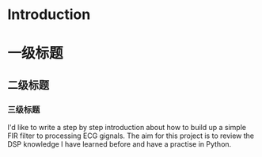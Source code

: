 # Introduction

# 一级标题
## 二级标题
### 三级标题


I'd like to write a step by step introduction about how to build up a simple FIR filter to processing ECG gignals. The aim for this project is to review the DSP knowledge I have learned before and have a practise in Python.
